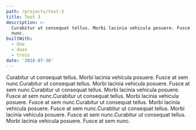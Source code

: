 ```yaml
---
path: /projects/test-3
title: Test 3
description: >-
  Curabitur ut consequat tellus. Morbi lacinia vehicula posuere. Fusce at sem
  nunc.
builtWith:
  - Une
  - duex
  - trois
date: '2018-07-30'
---
```

Curabitur ut consequat tellus. Morbi lacinia vehicula posuere. Fusce at sem nunc.Curabitur ut consequat tellus. Morbi lacinia vehicula posuere. Fusce at sem nunc.Curabitur ut consequat tellus. Morbi lacinia vehicula posuere. Fusce at sem nunc.Curabitur ut consequat tellus. Morbi lacinia vehicula posuere. Fusce at sem nunc.Curabitur ut consequat tellus. Morbi lacinia vehicula posuere. Fusce at sem nunc.Curabitur ut consequat tellus. Morbi lacinia vehicula posuere. Fusce at sem nunc.Curabitur ut consequat tellus. Morbi lacinia vehicula posuere. Fusce at sem nunc.
